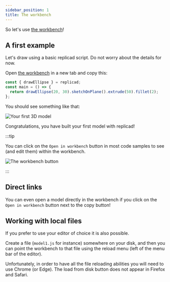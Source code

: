 ```yaml
---
sidebar_position: 1
title: The workbench
---
```


So let's use [the workbench](https://studio.replicad.xyz/workbench)!

## A first example

Let's draw using a basic replicad script. Do not worry about the details for
now.

Open [the workbench](https://studio.replicad.xyz/workbench) in a new tab
and copy this:

```js withWorkbench
const { drawEllipse } = replicad;
const main = () => {
  return drawEllipse(20, 30).sketchOnPlane().extrude(50).fillet(2);
};
```

You should see something like that:

![Your first 3D model](/img/tutorial/first-model.png)

Congratulations, you have built your first model with replicad!

:::tip

<div style={{display: "flex", flexDirection: "row", justifyContent:
"space-between"}}>

<div style={{maxWidth: "calc(100% - 120px)"}}>

You can click on the `Open in workbench` button in most code samples to see (and
edit them) within the workbench.

</div>

<div style={{width: "100px"}}>
<img src="/img/tutorial/workbench.png" alt="The workbench button" />
</div>
</div>

:::

## Direct links

You can even open a model directly in the workbench if you click on the `Open in workbench` button next to the copy button!

## Working with local files

If you prefer to use your editor of choice it is also possible.

Create a file (`model1.js` for instance) somewhere on your disk, and then you
can point the workbench to that file using the reload menu (left of the menu bar
of the editor).

Unfortunately, in order to have all the file reloading abilities you will need
to use Chrome (or Edge). The load from disk button does not appear in Firefox
and Safari.
